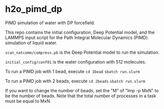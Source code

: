 # h2o_pimd_dp
PIMD simulation of water with DP forcefield.

This repo contains the initial configuration, Deep Potential model, and the LAMMPS input script for the Path Integral Molecular Dynamics (PIMD) simulation of liquid water.

`scan_natcomm/compress.pb` is the Deep Potential model to run the simulation.

`initial_config/conf01` is the water configuration with 512 molecules.

To run a PIMD job with 1 bead, execute
`cd 1bead`
`sbatch run.slurm`

To run a PIMD job with 2 beads, execute
`cd 2beads`
`sbatch run.slurm`

If you want to change the number of beads, set the "M" of "lmp -p MxN" to be the number of beads. Note that the total number of processes in a task must be equal to MxN.
